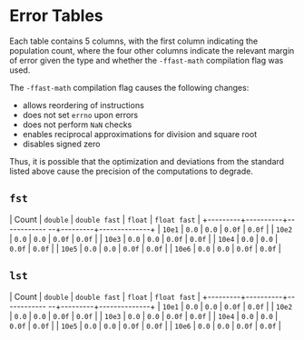 # Error Tables
Each table contains 5 columns, with the first column indicating the population
count, where the four other columns indicate the relevant margin of error given
the type and whether the `-ffast-math` compilation flag was used.

The `-ffast-math` compilation flag causes the following changes:
 * allows reordering of instructions
 * does not set `errno` upon errors
 * does not perform `NaN` checks
 * enables reciprocal approximations for division and square root
 * disables signed zero

Thus, it is possible that the optimization and deviations from the standard
listed above cause the precision of the computations to degrade.

## `fst`
| Count   | `double` | `double fast` | `float` | `float fast` |
+---------+----------+------------ --+---------+--------------+
| `10e1`  | `0.0`    | `0.0`         | `0.0f`  | `0.0f`       |
| `10e2`  | `0.0`    | `0.0`         | `0.0f`  | `0.0f`       |
| `10e3`  | `0.0`    | `0.0`         | `0.0f`  | `0.0f`       |
| `10e4`  | `0.0`    | `0.0`         | `0.0f`  | `0.0f`       |
| `10e5`  | `0.0`    | `0.0`         | `0.0f`  | `0.0f`       |
| `10e6`  | `0.0`    | `0.0`         | `0.0f`  | `0.0f`       |

## `lst`
| Count   | `double` | `double fast` | `float` | `float fast` |
+---------+----------+------------ --+---------+--------------+
| `10e1`  | `0.0`    | `0.0`         | `0.0f`  | `0.0f`       |
| `10e2`  | `0.0`    | `0.0`         | `0.0f`  | `0.0f`       |
| `10e3`  | `0.0`    | `0.0`         | `0.0f`  | `0.0f`       |
| `10e4`  | `0.0`    | `0.0`         | `0.0f`  | `0.0f`       |
| `10e5`  | `0.0`    | `0.0`         | `0.0f`  | `0.0f`       |
| `10e6`  | `0.0`    | `0.0`         | `0.0f`  | `0.0f`       |
